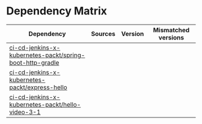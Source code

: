 # Dependency Matrix

Dependency | Sources | Version | Mismatched versions
---------- | ------- | ------- | -------------------
[ci-cd-jenkins-x-kubernetes-packt/spring-boot-http-gradle](https://github.com/ci-cd-jenkins-x-kubernetes-packt/spring-boot-http-gradle.git) |  | []() | 
[ci-cd-jenkins-x-kubernetes-packt/express-hello](https://github.com/ci-cd-jenkins-x-kubernetes-packt/express-hello.git) |  | []() | 
[ci-cd-jenkins-x-kubernetes-packt/hello-video-3-1](https://github.com/ci-cd-jenkins-x-kubernetes-packt/hello-video-3-1.git) |  | []() | 
